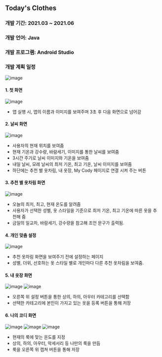 ## Today's Clothes

### 개발 기간: 2021.03 ~ 2021.06
### 개발 언어: Java
### 개발 프로그램: Android Studio
### 개발 계획 일정
![image](https://user-images.githubusercontent.com/48404941/160640457-c2d23234-7471-48bc-89de-a79c392d842a.png)


#### 1. 첫 화면  
![image](https://user-images.githubusercontent.com/48404941/160639088-977550ae-d585-4270-ae20-53c9d51c0b00.png)
- 앱 실행 시, 앱의 이름과 이미지를 보여주며 3초 후 다음 화면으로 넘어감

#### 2. 날씨 화면
![image](https://user-images.githubusercontent.com/48404941/160639106-0e7a6a31-d6e3-48a0-a7a5-999b5c8c5ee5.png)
- 사용자의 현재 위치를 보여줌
- 현재 기온과 강수량, 바람세기, 이미지를 통한 날씨를 보여줌
- 3시간 주기로 날씨 이미지와 기온을 보여줌
- 내일 날씨, 모레 날씨의 최저 기온, 최고 기온, 날씨 이미지를 보여줌
- 하단에는 추천 별 옷차림, 내 옷장, My Cody 페이지로 연결 시켜 주는 버튼

#### 3. 추천 별 옷차림 화면
![image](https://user-images.githubusercontent.com/48404941/160639117-8a1c2a12-f069-4c8a-a1bd-0b07030b238e.png)
- 오늘의 최저, 최고, 현재 온도를 알려줌
- 사용자가 선택한 성별, 옷 스타일을 기준으로 최저 기온, 최고 기온에 따른 옷을 추천해 줌
- 금일의 일교차, 바람세기, 강수량을 참고해 조언 문구가 출력됨. 

#### 4. 개인 맞춤 설정
![image](https://user-images.githubusercontent.com/48404941/160639128-9bd5946a-0ea8-4d27-a386-cacc3ed2e16a.png)
- 추천 옷차림 화면을 보여주기 전에 설정하는 페이지
- 성별, 더위, 선호하는 옷 스타일 별로 개인마다 다른 추천 옷차림을 보여줌.

#### 5. 내 옷장 화면
![image](https://user-images.githubusercontent.com/48404941/160639133-d138307c-03de-4558-897c-b75413288ec2.png)
![image](https://user-images.githubusercontent.com/48404941/160639141-5182a582-056e-4974-a4b7-7399a9b2332c.png)
- 오른쪽 위 설정 버튼을 통한 상의, 하의, 아우터 카테고리를 선택함
- 선택한 카테고리에 본인이 가지고 있는 옷을 등록 버튼을 통해 저장

#### 6. 나의 코디 화면
![image](https://user-images.githubusercontent.com/48404941/160639151-e15a6839-0e1e-4523-9fcb-bbcabaade6e7.png)
![image](https://user-images.githubusercontent.com/48404941/160639159-0090cffe-5ea7-4ed9-9e11-5f80115dea2f.png)
![image](https://user-images.githubusercontent.com/48404941/160639167-22a1e6a4-0df9-42c6-a185-4bdf7b4350a8.png)
- 현재의 룩에 맞는 온도를 지정
- 상의, 하의, 아우터, 악세서리 등 나만의 룩을 만듬
- 룩을 오른쪽 위 캡쳐 버튼을 통해 저장
